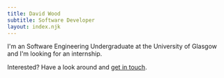 ```yaml
---
title: David Wood
subtitle: Software Developer
layout: index.njk
---
```

I'm an Software Engineering Undergraduate at the University of Glasgow and I'm looking for an internship.

Interested? Have a look around and [get in touch](mailto:hello@davidtw.co).

